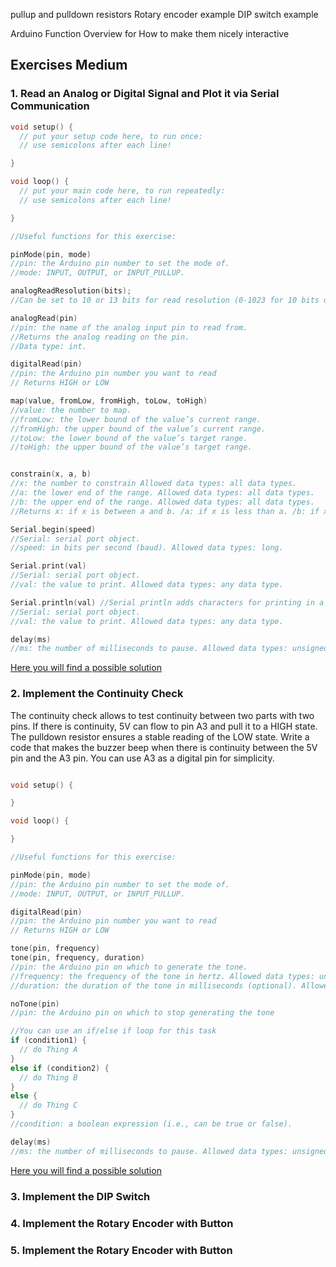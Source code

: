 

pullup and pulldown resistors
Rotary encoder example
DIP switch example

Arduino Function Overview for How to make them nicely interactive

## Exercises Medium

### 1. Read an Analog or Digital Signal and Plot it via Serial Communication

```C
void setup() {
  // put your setup code here, to run once:
  // use semicolons after each line!

}

void loop() {
  // put your main code here, to run repeatedly:
  // use semicolons after each line!

}

//Useful functions for this exercise:

pinMode(pin, mode)
//pin: the Arduino pin number to set the mode of.
//mode: INPUT, OUTPUT, or INPUT_PULLUP.

analogReadResolution(bits);
//Can be set to 10 or 13 bits for read resolution (0-1023 for 10 bits or 0-4095 for 12 bits).

analogRead(pin)
//pin: the name of the analog input pin to read from.
//Returns the analog reading on the pin.
//Data type: int.

digitalRead(pin)
//pin: the Arduino pin number you want to read
// Returns HIGH or LOW

map(value, fromLow, fromHigh, toLow, toHigh)
//value: the number to map.
//fromLow: the lower bound of the value’s current range.
//fromHigh: the upper bound of the value’s current range.
//toLow: the lower bound of the value’s target range.
//toHigh: the upper bound of the value’s target range.


constrain(x, a, b)
//x: the number to constrain Allowed data types: all data types.
//a: the lower end of the range. Allowed data types: all data types.
//b: the upper end of the range. Allowed data types: all data types.
//Returns x: if x is between a and b. /a: if x is less than a. /b: if x is greater than b.

Serial.begin(speed)
//Serial: serial port object.
//speed: in bits per second (baud). Allowed data types: long.

Serial.print(val)
//Serial: serial port object.
//val: the value to print. Allowed data types: any data type.

Serial.println(val) //Serial println adds characters for printing in a new line
//Serial: serial port object.
//val: the value to print. Allowed data types: any data type.

delay(ms)
//ms: the number of milliseconds to pause. Allowed data types: unsigned long.
```

[Here you will find a possible solution](Exercise_Solutions/02_Medium/01_Analog_Digital_Read_Serial.md)

### 2. Implement the Continuity Check

The continuity check allows to test continuity between two parts with two pins. If there is continuity, 5V can flow to pin A3 and pull it to a HIGH state. The pulldown resistor ensures a stable reading of the LOW state. Write a code that makes the buzzer beep when there is continuity between the 5V pin and the A3 pin. You can use A3 as a digital pin for simplicity.

```C++

void setup() {

}

void loop() {

}

//Useful functions for this exercise:

pinMode(pin, mode)
//pin: the Arduino pin number to set the mode of.
//mode: INPUT, OUTPUT, or INPUT_PULLUP.

digitalRead(pin)
//pin: the Arduino pin number you want to read
// Returns HIGH or LOW

tone(pin, frequency)
tone(pin, frequency, duration)
//pin: the Arduino pin on which to generate the tone.
//frequency: the frequency of the tone in hertz. Allowed data types: unsigned int.
//duration: the duration of the tone in milliseconds (optional). Allowed data types: unsigned long.

noTone(pin)
//pin: the Arduino pin on which to stop generating the tone

//You can use an if/else if loop for this task
if (condition1) {
  // do Thing A
}
else if (condition2) {
  // do Thing B
}
else {
  // do Thing C
}
//condition: a boolean expression (i.e., can be true or false).

delay(ms)
//ms: the number of milliseconds to pause. Allowed data types: unsigned long.
```

[Here you will find a possible solution](Exercise_Solutions/02_Medium/02_Continuity_Check.md)

### 3. Implement the DIP Switch

### 4. Implement the Rotary Encoder with Button

### 5. Implement the Rotary Encoder with Button